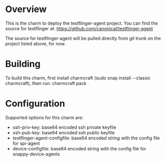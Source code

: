 # Overview

This is the charm to deploy the testflinger-agent project.  You can find
the source for testflinger at: https://github.com/canonical/testflinger-agent

The source for testflinger-agent will be pulled directly from git trunk on the
project listed above, for now.

# Building
To build this charm, first install charmcraft (sudo snap install --classic
charmcraft), then run: charmcraft pack

# Configuration
Supported options for this charm are:

  - ssh-priv-key:
      base64 encoded ssh private keyfile
  - ssh-pub-key:
      base64 encoded ssh public keyfile
  - testflinger-agent-configfile:
      base64 encoded string with the config file for spi-agent
  - device-configfile:
      base64 encoded string with the config file for snappy-device-agents
